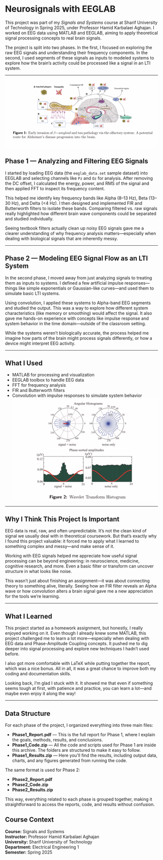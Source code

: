 # Neurosignals with EEGLAB

This project was part of my *Signals and Systems* course at Sharif University of Technology in Spring 2025, under Professor Hamid Karbalaei Aghajan. I worked on EEG data using MATLAB and EEGLAB, aiming to apply theoretical signal processing concepts to real brain signals.

The project is split into two phases. In the first, I focused on exploring the raw EEG signals and understanding their frequency components. In the second, I used segments of these signals as inputs to modeled systems to explore how the brain’s activity could be processed like a signal in an LTI system.

---


![](https://github.com/HamedBatani/neurosignals-EEGLAB/raw/main/Screenshot%202025-07-30%20091115.png)


## Phase 1 — Analyzing and Filtering EEG Signals

I started by loading EEG data (the `eeglab_data.set` sample dataset) into EEGLAB and selecting channels like `Pz` and `Oz` for analysis. After removing the DC offset, I calculated the energy, power, and RMS of the signal and then applied FFT to inspect its frequency content.

This helped me identify key frequency bands like Alpha (8–13 Hz), Beta (13–30 Hz), and Delta (<4 Hz). I then designed and implemented FIR and Butterworth filters to isolate these bands. Comparing filtered vs. raw signals really highlighted how different brain wave components could be separated and studied individually.

Seeing textbook filters actually clean up noisy EEG signals gave me a clearer understanding of why frequency analysis matters—especially when dealing with biological signals that are inherently messy.

---

## Phase 2 — Modeling EEG Signal Flow as an LTI System

In the second phase, I moved away from just analyzing signals to treating them as inputs to systems. I defined a few artificial impulse responses—things like simple exponentials or Gaussian-like curves—and used them to simulate basic LTI systems.

Using convolution, I applied these systems to Alpha-band EEG segments and studied the output. This was a way to explore how different system characteristics (like memory or smoothing) would affect the signal. It also gave me hands-on experience with concepts like impulse response and system behavior in the time domain—outside of the classroom setting.

While the systems weren’t biologically accurate, the process helped me imagine how parts of the brain might process signals differently, or how a device might interpret EEG activity.

---

## What I Used

- MATLAB for processing and visualization  
- EEGLAB toolbox to handle EEG data  
- FFT for frequency analysis  
- FIR and Butterworth filters  
- Convolution with impulse responses to simulate system behavior
![](https://github.com/HamedBatani/neurosignals-EEGLAB/raw/main/Screenshot%202025-07-30%20090930.png)
---

## Why I Think This Project Is Important

EEG data is real, raw, and often unpredictable. It’s not the clean kind of signal we usually deal with in theoretical coursework. But that’s exactly why I found this project valuable: it forced me to apply what I learned to something complex and messy—and make sense of it.

Working with EEG signals helped me appreciate how useful signal processing can be beyond engineering: in neuroscience, medicine, cognitive research, and more. Even a basic filter or transform can uncover structure in what looks like noise.

This wasn’t just about finishing an assignment—it was about connecting theory to something alive, literally. Seeing how an FIR filter reveals an Alpha wave or how convolution alters a brain signal gave me a new appreciation for the tools we’re learning.

---

## What I Learned

This project started as a homework assignment, but honestly, I really enjoyed working on it. Even though I already knew some MATLAB, this project challenged me to learn a lot more—especially when dealing with EEG data and Phase-Amplitude Coupling concepts. It pushed me to dig deeper into signal processing and explore new techniques I hadn’t used before.

I also got more comfortable with LaTeX while putting together the report, which was a nice bonus. All in all, it was a great chance to improve both my coding and documentation skills.

Looking back, I’m glad I stuck with it. It showed me that even if something seems tough at first, with patience and practice, you can learn a lot—and maybe even enjoy it along the way!


 --- 

 
## Data Structure

For each phase of the project, I organized everything into three main files:

- **Phase1_Report.pdf** — This is the full report for Phase 1, where I explain the goals, methods, results, and conclusions.
- **Phase1_Code.zip** — All the code and scripts used for Phase 1 are inside this archive. The folders are structured to make it easy to follow.
- **Phase1_Results.zip** — Here you'll find the results, including output data, charts, and any figures generated from running the code.

The same format is used for Phase 2:

- **Phase2_Report.pdf**
- **Phase2_Code.zip**
- **Phase2_Results.zip**

This way, everything related to each phase is grouped together, making it straightforward to access the reports, code, and results without confusion.


## Course Context

**Course:** Signals and Systems  
**Instructor:** Professor Hamid Karbalaei Aghajan  
**University:** Sharif University of Technology  
**Department:** Electrical Engineering 1  
**Semester:** Spring 2025

